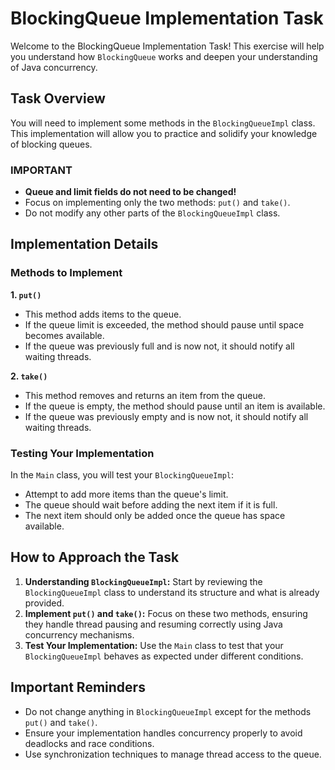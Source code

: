 <!DOCTYPE html>
<html lang="en">
<head>
    <meta charset="UTF-8">
    <meta name="viewport" content="width=device-width, initial-scale=1.0">
    
</head>
<body>
    <h1>BlockingQueue Implementation Task</h1>
    <p>Welcome to the BlockingQueue Implementation Task! This exercise will help you understand how <code>BlockingQueue</code> works and deepen your understanding of Java concurrency.</p>

  <h2>Task Overview</h2>
    <p>You will need to implement some methods in the <code>BlockingQueueImpl</code> class. This implementation will allow you to practice and solidify your knowledge of blocking queues.</p>

  <h3 class="important">IMPORTANT</h3>
    <ul class="important">
        <li><strong>Queue and limit fields do not need to be changed!</strong></li>
        <li>Focus on implementing only the two methods: <code>put()</code> and <code>take()</code>.</li>
        <li>Do not modify any other parts of the <code>BlockingQueueImpl</code> class.</li>
    </ul>

  <h2>Implementation Details</h2>

  <h3>Methods to Implement</h3>
    <div class="code-block">
        <p><strong>1. <code>put()</code></strong></p>
        <ul>
            <li>This method adds items to the queue.</li>
            <li><span class="important">If the queue limit is exceeded, the method should pause until space becomes available.</span></li>
            <li><span class="important">If the queue was previously full and is now not, it should notify all waiting threads.</span></li>
        </ul>

  <p><strong>2. <code>take()</code></strong></p>
        <ul>
            <li>This method removes and returns an item from the queue.</li>
            <li><span class="important">If the queue is empty, the method should pause until an item is available.</span></li>
            <li><span class="important">If the queue was previously empty and is now not, it should notify all waiting threads.</span></li>
        </ul>
    </div>

  <h3>Testing Your Implementation</h3>
    <p>In the <code>Main</code> class, you will test your <code>BlockingQueueImpl</code>:</p>
    <ul>
        <li><span class="important">Attempt to add more items than the queue's limit.</span></li>
        <li>The queue should wait before adding the next item if it is full.</li>
        <li>The next item should only be added once the queue has space available.</li>
    </ul>

  <h2>How to Approach the Task</h2>
    <ol>
        <li><strong>Understanding <code>BlockingQueueImpl</code>:</strong> Start by reviewing the <code>BlockingQueueImpl</code> class to understand its structure and what is already provided.</li>
        <li><strong>Implement <code>put()</code> and <code>take()</code>:</strong> Focus on these two methods, ensuring they handle thread pausing and resuming correctly using Java concurrency mechanisms.</li>
        <li><strong>Test Your Implementation:</strong> Use the <code>Main</code> class to test that your <code>BlockingQueueImpl</code> behaves as expected under different conditions.</li>
    </ol>

  <h2>Important Reminders</h2>
    <ul>
        <li><span class="important">Do not change anything in <code>BlockingQueueImpl</code> except for the methods <code>put()</code> and <code>take()</code>.</span></li>
        <li><span class="important">Ensure your implementation handles concurrency properly to avoid deadlocks and race conditions.</span></li>
        <li>Use synchronization techniques to manage thread access to the queue.</li>
    </ul>
</body>
</html>

